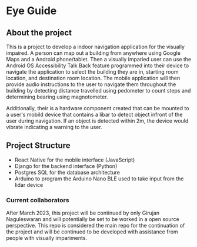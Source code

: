 # Eye Guide

## About the project

This is a project to develop a indoor navigation application for the visually impaired. A person can map out a building from anywhere using Google Maps and a Android phone/tablet. Then a visually imparied user can use the Android OS Accessibility Talk Back feature programmed into their device to navigate the application to select the building they are in, starting room location, and destination room location. The mobile application will then provide audio instructions to the user to navigate them throughout the building by detecting distance travelled using pedometer to count steps and determining bearing using magnotometer. 

Additionally, their is a hardware component created that can be mounted to a user's mobild device that contains a libar to detect object infront of the user during navigation. If an object is detected within 2m, the device would vibrate indicating a warning to the user. 

## Project Structure

- React Native for the mobile interface (JavaScript)
- Django for the backend interface (Python)
- Postgres SQL for the database architecture
- Arduino to program the Arduino Nano BLE used to take input from the lidar device

### Current collaborators

After March 2023, this project will be continued by only Girujan Naguleswaran and will potentially be set to be worked in a open source perspective. This repo is considered the main repo for the continuation of the project and will be continued to be developed with assistance from people with visually impariments.
